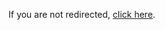 <!DOCTYPE html>
<html lang="en">
<head>
    <meta charset="UTF-8">
    <title>Redirecting...</title>
    <script type="text/javascript">
        window.location.href = "https://singlewomenamerica.com/2008-2/#more-2008)";
    </script>
</head>
<body>
    <p>If you are not redirected, <a href="https://youractualadsterralink.com">click here</a>.</p>
</body>
</html>

